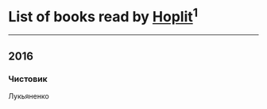 # List of books read by [Hoplit](https://plus.google.com/101851419910586702007)<sup>1</sup>
---

## 2016

### Чистовик
Лукьяненко



